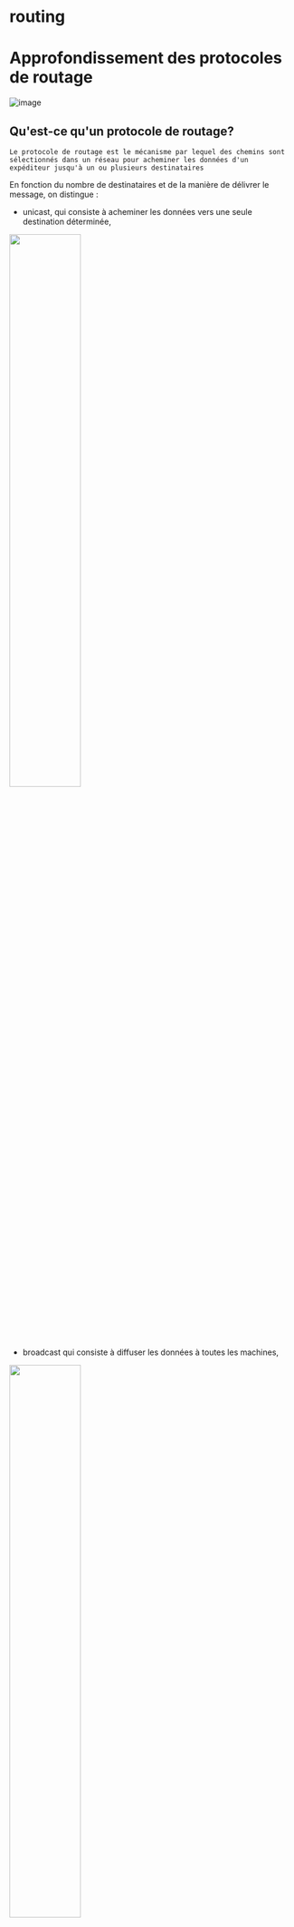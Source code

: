 # routing

# Approfondissement des protocoles de routage
![image](https://user-images.githubusercontent.com/83721477/166416048-00d682e9-a067-48c5-989b-576b7855d5d8.png)

## Qu'est-ce qu'un protocole de routage?
```
Le protocole de routage est le mécanisme par lequel des chemins sont sélectionnés dans un réseau pour acheminer les données d'un
expéditeur jusqu'à un ou plusieurs destinataires
```

En fonction du nombre de destinataires et de la manière de délivrer le message, on distingue :
* unicast, qui consiste à acheminer les données vers une seule destination déterminée,
<img src="https://user-images.githubusercontent.com/83721477/166416539-81c06acf-455c-47b8-bd61-a9e780bda4a4.png" width=50% height=50%>

* broadcast qui consiste à diffuser les données à toutes les machines,
<img src="https://user-images.githubusercontent.com/83721477/166416582-137d9fe4-06b2-41f1-aef3-fed3393888e6.png" width=50% height=50%>

* multicast qui consiste à délivrer le message à l'ensemble des machines manifestant un intérêt pour un groupe,
<img src="https://user-images.githubusercontent.com/83721477/166416598-75fde3bb-4154-4d97-8a44-2028dc07c8a5.png" width=50% height=50%>

* anycast qui consiste à délivrer les données à n'importe quel membre d'un groupe, mais généralement le plus proche, au sein du réseau.
<img src="https://user-images.githubusercontent.com/83721477/166416623-5fb5ecf0-5133-4d81-b33c-5571cab39155.png" width=50% height=50%>


## Protocoles de routage à état de lien
Les protocoles de routage à état de lien utilisent un algorithme efficace. Les routeurs construisent leurs tables de routage, en fonction du coût des différentes liaisons.
OSPF et ISIS sont des protocoles de routage à état de lien. Ils ont l’avantage d’avoir une convergence très rapide.

### MEMO
<hr>
* Dispose d’une vue commune de la topologie.
* Calcule le plus court chemin vers les autres routeurs.
* Mises à jour déclenchées par événement et convergence plus rapide.
* Passe les mises à jour du routage à état de liens aux autres routeurs.
<hr>

### Comment les informations de routage état de lien sont mises à jour ?
Le routage à état de liens utilise les fonctions suivantes:
* des mises à jour de routage à état de liens (LSA).
* une base de données topologique.
* l’algorithme du plus court chemin d’abord (SPF).
* l’arbre SPF résultant.
* une table de routage afin de déterminer les meilleurs chemins pour les paquets.

https://www.youtube.com/watch?v=sDnIRhiolp8

Exemple:<br>
![image](https://user-images.githubusercontent.com/83721477/166420552-750dc45a-0760-414e-a6b4-366caafe90e7.png)

## Protocoles de routage à vecteur de distance
**Routing by Rumor**
```
Les protocoles de routage à vecteur de distances permettent de construire des tables de routages sans aucune vision globale du
réseau. Le terme « vecteur » vient du faite, que le protocole manipule des tableaux vers les autres nœuds du réseau.
Et le mot « distance » est le nombre de sauts qui lui permet d’atteindre les autres routeurs. IGRP et RIP sont des
protocoles de routage à vecteur de distance.

```
https://www.youtube.com/watch?v=40b1bM_y0Ng<br>

### MEMO
<hr>
* Visualise la topologie du réseau du point de vue de leurs voisins.
* Ajoute des vecteurs de distance d’un routeur à l’autre.
* Mises à jour périodiques fréquentes et convergence lente.
* Passe des copies des tables de routage aux routeurs voisins.
<hr>

![image](https://user-images.githubusercontent.com/83721477/166420147-b68e6c67-2e51-4203-8b88-cd237bd951c0.png)


![image](https://user-images.githubusercontent.com/83721477/166242283-596a4756-9b32-42ec-b034-8a8838ef1cca.png)
![image](https://user-images.githubusercontent.com/83721477/166243346-d4a9c947-5cad-4922-a1d0-1d5a156be1f4.png)
![image](https://user-images.githubusercontent.com/83721477/166244056-2b7dd423-2815-4b56-9326-8d46bd2d01ec.png)
![image](https://user-images.githubusercontent.com/83721477/166244476-308d920a-1be6-4751-858c-681282e9b3d4.png)

![image](https://user-images.githubusercontent.com/83721477/166249510-229a94a1-c2b9-4cd9-9b3a-508fc4f710cf.png)
![image](https://user-images.githubusercontent.com/83721477/166253024-7ea7cf8a-9f4f-424a-ab12-547f9498c97e.png)
![image](https://user-images.githubusercontent.com/83721477/166261568-6d6be8af-0e72-46a3-98fe-8bf61eb90683.png)

